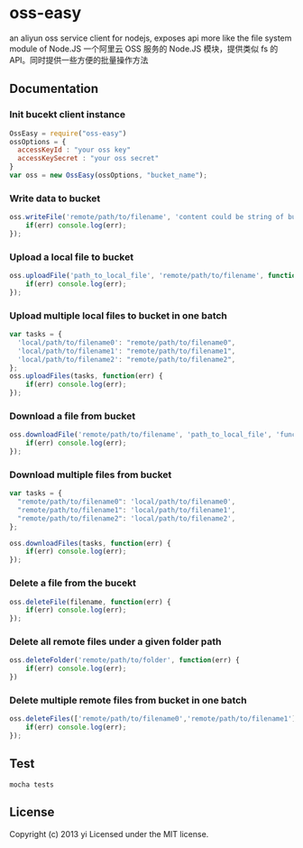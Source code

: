 # oss-easy

an aliyun oss service client for nodejs, exposes api more like the file system module of Node.JS
一个阿里云 OSS 服务的 Node.JS 模块，提供类似 fs 的 API。同时提供一些方便的批量操作方法

## Documentation

### Init bucekt client instance
```javascript
OssEasy = require("oss-easy")
ossOptions = {
  accessKeyId : "your oss key"
  accessKeySecret : "your oss secret"
}
var oss = new OssEasy(ossOptions, "bucket_name");
```

### Write data to bucket
```javascript
oss.writeFile('remote/path/to/filename', 'content could be string of buffer', function(err) {
    if(err) console.log(err);
});
```

### Upload a local file to bucket
```javascript
oss.uploadFile('path_to_local_file', 'remote/path/to/filename', function(err) {
    if(err) console.log(err);
});
```

### Upload multiple local files to bucket in one batch
```javascript
var tasks = {
  'local/path/to/filename0': "remote/path/to/filename0",
  'local/path/to/filename1': "remote/path/to/filename1",
  'local/path/to/filename2': "remote/path/to/filename2",
};
oss.uploadFiles(tasks, function(err) {
    if(err) console.log(err);
});
```

### Download a file from bucket
```javascript
oss.downloadFile('remote/path/to/filename', 'path_to_local_file', 'function(err) {
    if(err) console.log(err);
});
```

### Download multiple files from bucket
```javascript
var tasks = {
  "remote/path/to/filename0": 'local/path/to/filename0',
  "remote/path/to/filename1": 'local/path/to/filename1',
  "remote/path/to/filename2": 'local/path/to/filename2',
};

oss.downloadFiles(tasks, function(err) {
    if(err) console.log(err);
});
```

### Delete a file from the bucekt
```javascript
oss.deleteFile(filename, function(err) {
    if(err) console.log(err);
});
```

### Delete all remote files under a given folder path
```javascript
oss.deleteFolder('remote/path/to/folder', function(err) {
    if(err) console.log(err);
})
```
### Delete multiple remote files from bucket in one batch
```javascript
oss.deleteFiles(['remote/path/to/filename0','remote/path/to/filename1'], function(err) {
    if(err) console.log(err);
});
```

## Test

```
mocha tests
```


## License
Copyright (c) 2013 yi
Licensed under the MIT license.
